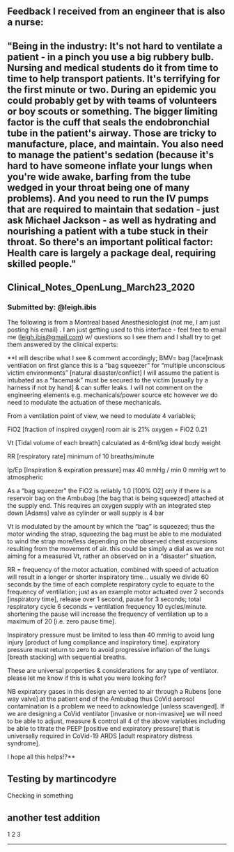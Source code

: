 ## Feedback I received from an engineer that is also a nurse:
"Being in the industry: It's not hard to ventilate a patient - in a pinch you use a big rubbery bulb. Nursing and medical students do it from time to time to help transport patients. It's terrifying for the first minute or two. During an epidemic you could probably get by with teams of volunteers or boy scouts or something.
The bigger limiting factor is the cuff that seals the endobronchial tube in the patient's airway. Those are tricky to manufacture, place, and maintain. You also need to manage the patient's sedation (because it's hard to have someone inflate your lungs when you're wide awake, barfing from the tube wedged in your throat being one of many problems). And you need to run the IV pumps that are required to maintain that sedation - just ask Michael Jackson - as well as hydrating and nourishing a patient with a tube stuck in their throat.
So there's an important political factor: Health care is largely a package deal, requiring skilled people."
---
## Clinical_Notes_OpenLung_March23_2020
### Submitted by: @leigh.ibis
The following is from a Montreal based Anesthesiologist (not me, I am just posting his email) . I am just getting used to this interface - feel free to email me (leigh.ibis@gmail.com) w/ questions so I see them and I shall try to get them answered by the clinical experts:

**I will describe what I see & comment accordingly; BMV= bag [face]mask ventilation on first glance this is a “bag squeezer” for “multiple unconscious victim environments” [natural disaster/conflict] I will assume the patient is intubated as a “facemask” must be secured to the victim [usually by a harness if not by hand] & can suffer leaks. I will not comment on the engineering elements e.g. mechanicals/power source etc however we do need to modulate the actuation of these mechanicals.

From a ventilation point of view, we need to modulate 4 variables;

FiO2 [fraction of inspired oxygen] room air is 21% oxygen = FiO2 0.21

Vt [Tidal volume of each breath] calculated as 4-6ml/kg ideal body weight

RR [respiratory rate] minimum of 10 breaths/minute

Ip/Ep [Inspiration & expiration pressure] max 40 mmHg / min 0 mmHg wrt to atmospheric

As a “bag squeezer” the FiO2 is reliably 1.0 [100% O2] only if there is a reservoir bag on the Ambubag [the bag that is being squeezed] attached at the supply end. This requires an oxygen supply with an integrated step down [Adams] valve as cylinder or wall supply is 4 bar

Vt is modulated by the amount by which the “bag” is squeezed; thus the motor winding the strap, squeezing the bag must be able to me modulated to wind the strap more/less depending on the observed chest excursions resulting from the movement of air. this could be simply a dial as we are not aiming for a measured Vt, rather an observed on in a “disaster” situation.

RR = frequency of the motor actuation, combined with speed of actuation will result in a longer or shorter inspiratory time... usually we divide 60 seconds by the time of each complete respiratory cycle to equate to the frequency of ventilation; just as an example motor actuated over 2 seconds [inspiratory time], release over 1 second, pause for 3 seconds; total respiratory cycle 6 seconds = ventilation frequency 10 cycles/minute. shortening the pause will increase the frequency of ventilation up to a maximum of 20 [i.e. zero pause time].

Inspiratory pressure must be limited to less than 40 mmHg to avoid lung injury [product of lung compliance and inspiratory time]. expiratory pressure must return to zero to avoid progressive inflation of the lungs [breath stacking] with sequential breaths.

These are universal properties & considerations for any type of ventilator. please let me know if this is what you were looking for?

NB expiratory gases in this design are vented to air through a Rubens [one way valve] at the patient end of the Ambubag thus CoVid aerosol contamination is a problem we need to acknowledge [unless scavenged]. If we are designing a CoVid ventilator [invasive or non-invasive] we will need to be able to adjust, measure & control all 4 of the above variables including be able to titrate the PEEP [positive end expiratory pressure] that is universally required in CoVid-19 ARDS [adult respiratory distress syndrome].

I hope all this helps!?**


## Testing by martincodyre
Checking in something

## another test addition
1
2
3

---

